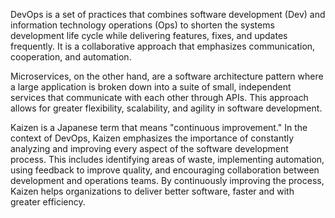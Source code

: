DevOps is a set of practices that combines software development (Dev) and information technology operations (Ops) to shorten the systems development life cycle while delivering features, fixes, and updates frequently. It is a collaborative approach that emphasizes communication, cooperation, and automation.

Microservices, on the other hand, are a software architecture pattern where a large application is broken down into a suite of small, independent services that communicate with each other through APIs. This approach allows for greater flexibility, scalability, and agility in software development.

Kaizen is a Japanese term that means "continuous improvement." In the context of DevOps, Kaizen emphasizes the importance of constantly analyzing and improving every aspect of the software development process. This includes identifying areas of waste, implementing automation, using feedback to improve quality, and encouraging collaboration between development and operations teams. By continuously improving the process, Kaizen helps organizations to deliver better software, faster and with greater efficiency.
